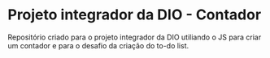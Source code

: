 # Projeto integrador da DIO - Contador

Repositório criado para o projeto integrador da DIO utiliando o JS para criar um contador e para o desafio da criação do to-do list.


